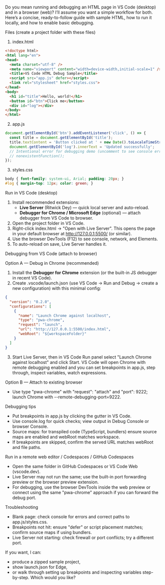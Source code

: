 Do you mean running and debugging an HTML page in VS Code (desktop) and in a browser (web)? I’ll assume you want a simple workflow for both. Here’s a concise, ready-to-follow guide with sample HTML, how to run it locally, and how to enable basic debugging.

Files (create a project folder with these files)

1) index.html
```html
<!doctype html>
<html lang="en">
<head>
  <meta charset="utf-8" />
  <meta name="viewport" content="width=device-width,initial-scale=1" />
  <title>VS Code HTML Debug Sample</title>
  <script src="app.js" defer></script>
  <link rel="stylesheet" href="styles.css">
</head>
<body>
  <h1 id="title">Hello, world!</h1>
  <button id="btn">Click me</button>
  <div id="log"></div>
</body>
</html>
```

2) app.js
```javascript
document.getElementById('btn').addEventListener('click', () => {
  const title = document.getElementById('title');
  title.textContent = 'Button clicked at ' + new Date().toLocaleTimeString();
  document.getElementById('log').innerText = 'Updated successfully';
  // Intentional error for debugging demo (uncomment to see console error)
  // nonexistentFunction();
});
```

3) styles.css
```css
body { font-family: system-ui, Arial; padding: 20px; }
#log { margin-top: 12px; color: green; }
```

Run in VS Code (desktop)

1. Install recommended extensions:
   - **Live Server** (Ritwick Dey) — quick local server and auto-reload.
   - **Debugger for Chrome / Microsoft Edge** (optional) — attach debugger from VS Code to browser.
2. Open the project folder in VS Code.
3. Right-click index.html → "Open with Live Server". This opens the page in your default browser at http://127.0.0.1:5500/ (or similar).
4. Use the browser DevTools (F12) to see console, network, and Elements.
5. To auto-reload on save, Live Server handles it.

Debugging from VS Code (attach to browser)

Option A — Debug in Chrome (recommended)
1. Install the **Debugger for Chrome** extension (or the built-in JS debugger in recent VS Code).
2. Create .vscode/launch.json (use VS Code → Run and Debug → create a new configuration) with this minimal config:
```json
{
  "version": "0.2.0",
  "configurations": [
    {
      "name": "Launch Chrome against localhost",
      "type": "pwa-chrome",
      "request": "launch",
      "url": "http://127.0.0.1:5500/index.html",
      "webRoot": "${workspaceFolder}"
    }
  ]
}
```
3. Start Live Server, then in VS Code Run panel select "Launch Chrome against localhost" and click Start. VS Code will open Chrome with remote debugging enabled and you can set breakpoints in app.js, step through, inspect variables, watch expressions.

Option B — Attach to existing browser
- Use type "pwa-chrome" with "request": "attach" and "port": 9222; launch Chrome with --remote-debugging-port=9222.

Debugging tips
- Put breakpoints in app.js by clicking the gutter in VS Code.
- Use console.log for quick checks; view output in Debug Console or browser Console.
- Source maps: for transpiled code (TypeScript, bundlers) ensure source maps are enabled and webRoot matches workspace.
- If breakpoints are skipped, confirm the served URL matches webRoot and file paths.

Run in a remote web editor / Codespaces / GitHub Codespaces
- Open the same folder in GitHub Codespaces or VS Code Web (vscode.dev).
- Live Server may not run the same; use the built-in port forwarding preview or the browser preview extension.
- For debugging, use the browser DevTools inside the web preview or connect using the same "pwa-chrome" approach if you can forward the debug port.

Troubleshooting
- Blank page: check console for errors and correct paths to app.js/styles.css.
- Breakpoints not hit: ensure "defer" or script placement matches; confirm source maps if using bundlers.
- Live Server not starting: check firewall or port conflicts; try a different port.

If you want, I can:
- produce a zipped sample project,
- show launch.json for Edge,
- or walk through setting up breakpoints and inspecting variables step-by-step. Which would you like?
